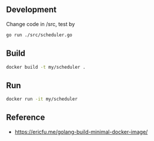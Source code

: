 ## Development

Change code in /src, test by

```bash
go run ./src/scheduler.go
```

## Build

```bash
docker build -t my/scheduler .
```

## Run

```bash
docker run -it my/scheduler
```

## Reference

- https://ericfu.me/golang-build-minimal-docker-image/
